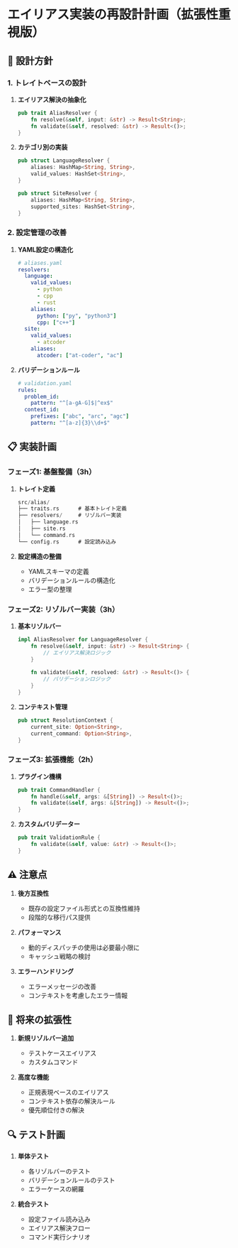 # エイリアス実装の再設計計画（拡張性重視版）

## 🎯 設計方針

### 1. トレイトベースの設計
1. **エイリアス解決の抽象化**
   ```rust
   pub trait AliasResolver {
       fn resolve(&self, input: &str) -> Result<String>;
       fn validate(&self, resolved: &str) -> Result<()>;
   }
   ```

2. **カテゴリ別の実装**
   ```rust
   pub struct LanguageResolver {
       aliases: HashMap<String, String>,
       valid_values: HashSet<String>,
   }

   pub struct SiteResolver {
       aliases: HashMap<String, String>,
       supported_sites: HashSet<String>,
   }
   ```

### 2. 設定管理の改善
1. **YAML設定の構造化**
   ```yaml
   # aliases.yaml
   resolvers:
     language:
       valid_values:
         - python
         - cpp
         - rust
       aliases:
         python: ["py", "python3"]
         cpp: ["c++"]
     site:
       valid_values:
         - atcoder
       aliases:
         atcoder: ["at-coder", "ac"]
   ```

2. **バリデーションルール**
   ```yaml
   # validation.yaml
   rules:
     problem_id:
       pattern: "^[a-gA-G]$|^ex$"
     contest_id:
       prefixes: ["abc", "arc", "agc"]
       pattern: "^[a-z]{3}\\d+$"
   ```

## 📋 実装計画

### フェーズ1: 基盤整備（3h）
1. **トレイト定義**
   ```rust
   src/alias/
   ├── traits.rs      # 基本トレイト定義
   ├── resolvers/     # リゾルバー実装
   │   ├── language.rs
   │   ├── site.rs
   │   └── command.rs
   └── config.rs      # 設定読み込み
   ```

2. **設定構造の整備**
   - YAMLスキーマの定義
   - バリデーションルールの構造化
   - エラー型の整理

### フェーズ2: リゾルバー実装（3h）
1. **基本リゾルバー**
   ```rust
   impl AliasResolver for LanguageResolver {
       fn resolve(&self, input: &str) -> Result<String> {
           // エイリアス解決ロジック
       }
       
       fn validate(&self, resolved: &str) -> Result<()> {
           // バリデーションロジック
       }
   }
   ```

2. **コンテキスト管理**
   ```rust
   pub struct ResolutionContext {
       current_site: Option<String>,
       current_command: Option<String>,
   }
   ```

### フェーズ3: 拡張機能（2h）
1. **プラグイン機構**
   ```rust
   pub trait CommandHandler {
       fn handle(&self, args: &[String]) -> Result<()>;
       fn validate(&self, args: &[String]) -> Result<()>;
   }
   ```

2. **カスタムバリデーター**
   ```rust
   pub trait ValidationRule {
       fn validate(&self, value: &str) -> Result<()>;
   }
   ```

## ⚠️ 注意点

1. **後方互換性**
   - 既存の設定ファイル形式との互換性維持
   - 段階的な移行パス提供

2. **パフォーマンス**
   - 動的ディスパッチの使用は必要最小限に
   - キャッシュ戦略の検討

3. **エラーハンドリング**
   - エラーメッセージの改善
   - コンテキストを考慮したエラー情報

## 📝 将来の拡張性

1. **新規リゾルバー追加**
   - テストケースエイリアス
   - カスタムコマンド

2. **高度な機能**
   - 正規表現ベースのエイリアス
   - コンテキスト依存の解決ルール
   - 優先順位付きの解決

## 🔍 テスト計画

1. **単体テスト**
   - 各リゾルバーのテスト
   - バリデーションルールのテスト
   - エラーケースの網羅

2. **統合テスト**
   - 設定ファイル読み込み
   - エイリアス解決フロー
   - コマンド実行シナリオ